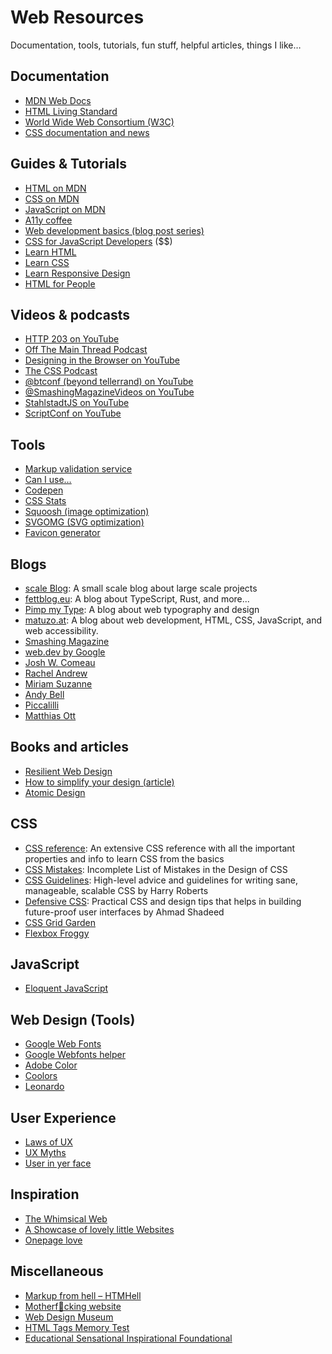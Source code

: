 # Web Resources

Documentation, tools, tutorials, fun stuff, helpful articles, things I like…

## Documentation

- [MDN Web Docs](https://developer.mozilla.org/en-US/)
- [HTML Living Standard](https://html.spec.whatwg.org/multipage/)
- [World Wide Web Consortium (W3C)](https://www.w3.org)
- [CSS documentation and news](https://www.w3.org/Style/CSS/)

## Guides & Tutorials

- [HTML on MDN](https://developer.mozilla.org/en-US/docs/Learn/HTML)
- [CSS on MDN](https://developer.mozilla.org/en-US/docs/Learn/CSS)
- [JavaScript on MDN](https://developer.mozilla.org/en-US/docs/Learn/JavaScript)
- [A11y coffee](https://a11y.coffee)
- [Web development basics (blog post series)](https://www.scale.at/blog/collections/web-dev-basics)
- [CSS for JavaScript Developers](https://css-for-js.dev) ($$)
- [Learn HTML](https://web.dev/learn/html/)
- [Learn CSS](https://web.dev/learn/css)
- [Learn Responsive Design](https://web.dev/learn/design/)
- [HTML for People](https://htmlforpeople.com)

## Videos & podcasts

- [HTTP 203 on YouTube](https://www.youtube.com/playlist?list=PLNYkxOF6rcIAKIQFsNbV0JDws_G_bnNo9)
- [Off The Main Thread Podcast](https://offthemainthread.tech)
- [Designing in the Browser on YouTube](https://www.youtube.com/playlist?list=PLNYkxOF6rcIDI0QtJvW6vKonTxn6azCsD)
- [The CSS Podcast](https://thecsspodcast.libsyn.com)
- [@btconf (beyond tellerrand) on YouTube](https://www.youtube.com/@btconf)
- [@SmashingMagazineVideos on YouTube](https://www.youtube.com/@SmashingMagazineVideos)
- [StahlstadtJS on YouTube](https://www.youtube.com/@stahlstadtjs9058)
- [ScriptConf on YouTube](https://www.youtube.com/@Scriptconf)

## Tools

- [Markup validation service](https://validator.w3.org)
- [Can I use…](https://caniuse.com)
- [Codepen](https://codepen.io)
- [CSS Stats](https://cssstats.com)
- [Squoosh (image optimization)](https://squoosh.app)
- [SVGOMG (SVG optimization)](https://jakearchibald.github.io/svgomg/)
- [Favicon generator](https://realfavicongenerator.net)

## Blogs

- [scale Blog](https://www.scale.at/blog): A small scale blog about large scale projects
- [fettblog.eu](https://fettblog.eu): A blog about TypeScript, Rust, and more...
- [Pimp my Type](https://pimpmytype.com/articles/): A blog about web typography and design
- [matuzo.at](https://www.matuzo.at/blog/): A blog about web development, HTML, CSS, JavaScript, and web accessibility.
- [Smashing Magazine](https://www.smashingmagazine.com)
- [web.dev by Google](https://web.dev)
- [Josh W. Comeau](https://www.joshwcomeau.com)
- [Rachel Andrew](https://rachelandrew.co.uk/archives/)
- [Miriam Suzanne](https://www.miriamsuzanne.com/writing/)
- [Andy Bell](https://andy-bell.co.uk/blog/)
- [Piccalilli](https://piccalil.li/blog/)
- [Matthias Ott](https://matthiasott.com/articles)

## Books and articles

- [Resilient Web Design](https://resilientwebdesign.com)
- [How to simplify your design (article)](https://uxplanet.org/how-to-simplify-your-design-69d97fde11b9)
- [Atomic Design](https://atomicdesign.bradfrost.com/table-of-contents/)

## CSS

- [CSS reference](https://tympanus.net/codrops/css_reference/): An extensive CSS reference with all the important properties and info to learn CSS from the basics
- [CSS Mistakes](https://wiki.csswg.org/ideas/mistakes): Incomplete List of Mistakes in the Design of CSS
- [CSS Guidelines](https://cssguidelin.es): High-level advice and guidelines for writing sane, manageable, scalable CSS by Harry Roberts
- [Defensive CSS](https://defensivecss.dev): Practical CSS and design tips that helps in building future-proof user interfaces by Ahmad Shadeed
- [CSS Grid Garden](https://cssgridgarden.com)
- [Flexbox Froggy](https://flexboxfroggy.com)

## JavaScript

- [Eloquent JavaScript](https://eloquentjavascript.net)

## Web Design (Tools)

- [Google Web Fonts](https://fonts.google.com)
- [Google Webfonts helper](https://gwfh.mranftl.com/fonts)
- [Adobe Color](https://color.adobe.com/create/color-wheel)
- [Coolors](https://coolors.co)
- [Leonardo](https://leonardocolor.io/)

## User Experience

- [Laws of UX](https://lawsofux.com)
- [UX Myths](https://uxmyths.com/)
- [User in yer face](https://userinyerface.com)

## Inspiration

- [The Whimsical Web](https://whimsical.club)
- [A Showcase of lovely little Websites](https://www.smashingmagazine.com/2021/11/showcase-lovely-little-websites/)
- [Onepage love](https://onepagelove.com)

## Miscellaneous

- [Markup from hell – HTMHell](https://www.htmhell.dev)
- [Motherf🐶cking website](https://motherfuckingwebsite.com)
- [Web Design Museum](https://www.webdesignmuseum.org)
- [HTML Tags Memory Test](https://codepen.io/plfstr/full/zYqQeRw)
- [Educational Sensational Inspirational Foundational](https://esif.dev)
